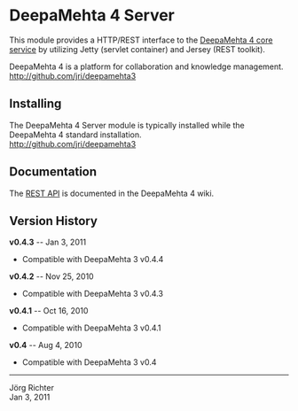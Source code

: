 
DeepaMehta 4 Server
===================

This module provides a HTTP/REST interface to the [DeepaMehta 4 core service](http://github.com/jri/deepamehta3-core) by utilizing Jetty (servlet container) and Jersey (REST toolkit).

DeepaMehta 4 is a platform for collaboration and knowledge management.  
<http://github.com/jri/deepamehta3>


Installing
----------

The DeepaMehta 4 Server module is typically installed while the DeepaMehta 4 standard installation.  
<http://github.com/jri/deepamehta3>


Documentation
-------------

The [REST API](http://github.com/jri/deepamehta3/wiki/REST-API) is documented in the DeepaMehta 4 wiki.


Version History
---------------

**v0.4.3** -- Jan 3, 2011

* Compatible with DeepaMehta 3 v0.4.4

**v0.4.2** -- Nov 25, 2010

* Compatible with DeepaMehta 3 v0.4.3

**v0.4.1** -- Oct 16, 2010

* Compatible with DeepaMehta 3 v0.4.1

**v0.4** -- Aug 4, 2010

* Compatible with DeepaMehta 3 v0.4


------------
Jörg Richter  
Jan 3, 2011
